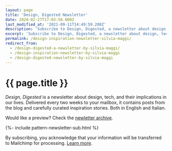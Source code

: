 ```yaml
---
layout: page
title: 'Design, Digested Newsletter'
date: 2020-02-27T17:03:58.000Z
last_modified_at: '2021-09-11T14:49:59.208Z'
description: 'Subscribe to Design, Digested, a newsletter about design, tech, their implication in our lives and the occasional photography work.'
excerpt: 'Subscribe to Design, Digested, a newsletter about design, tech, their implication in our lives and the occasional photography work.'
permalink: /design-inspiration-newsletter-silvia-maggi/
redirect_from:
  - /design-digested-a-newsletter-by-silvia-maggi/
  - /design-inspiration-newsletter-by-silvia-maggi
  - /design-digested-newsletter-by-silvia-maggi
---
```

# {{ page.title }}

<p class="lead"><em>Design, Digested</em> is a newsletter about design, tech, and their implications in our lives. Delivered every two weeks to your mailbox, it contains posts from the blog and carefully curated inspiration stories. Both in English and Italian.</p>

<p>Would like a preview? Check the <a href="https://us10.campaign-archive.com/home/?u=0c9027b00ef8ad1210adae70d&id=d77c0b18a8" target="_blank" rel="noopener">newletter archive</a>.</p>

{%- include pattern-newsletter-sub.html %}

<p class="small">By subscribing, you acknowledge that your information will be transferred to Mailchimp for processing. <a href="/privacy-policy/#newsletter-privacy">Learn more</a>.</p>
